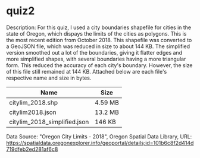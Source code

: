 # quiz2

Description: For this quiz, I used a city boundaries shapefile for cities in the state of Oregon, which dispays the limits of the cities as polygons. This is the most recent edition from October 2018. This shapefile was converted to a GeoJSON file, which was reduced in size to about 144 KB. The simplified version smoothed out a lot of the boundaries, giving it flatter edges and more simplified shapes, with several boundaries having a more triangular form. This reduced the accuracy of each city's boundary. However, the size of this file still remained at 144 KB. Attached below are each file's respective name and size in bytes.

Name | Size
------|------
citylim_2018.shp              | 4.59 MB
citylim2018.json              | 13.2 MB
citylim_2018_simplified.json  | 146 KB

Data Source: "Oregon City Limits - 2018", Oregon Spatial Data Library, URL: https://spatialdata.oregonexplorer.info/geoportal/details;id=101b6c8f2d414d719dfeb2ed281af6c8 
